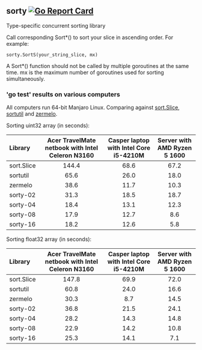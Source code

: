 ## sorty [![Go Report Card](https://goreportcard.com/badge/github.com/jfcg/sorty)](https://goreportcard.com/report/github.com/jfcg/sorty)
Type-specific concurrent sorting library

Call corresponding Sort\*() to sort your slice in ascending order. For example:
```
sorty.SortS(your_string_slice, mx)
```
A Sort\*() function should not be called by multiple goroutines at the same time. mx is the maximum number of goroutines used for sorting simultaneously.

### 'go test' results on various computers
All computers run 64-bit Manjaro Linux. Comparing against [sort.Slice](https://golang.org/pkg/sort), [sortutil](https://github.com/twotwotwo/sorts) and [zermelo](https://github.com/shawnsmithdev/zermelo).

Sorting uint32 array (in seconds):

Library|Acer TravelMate netbook with Intel Celeron N3160|Casper laptop with Intel Core i5-4210M|Server with AMD Ryzen 5 1600
:---|:---:|:---:|:---:
sort.Slice|144.4|68.6|67.2
sortutil  | 65.6|26.0|18.0
zermelo   | 38.6|11.7|10.3
sorty-02  | 31.3|18.5|18.7
sorty-04  | 18.4|13.1|12.3
sorty-08  | 17.9|12.7| 8.6
sorty-16  | 18.2|12.6| 5.8

Sorting float32 array (in seconds):

Library|Acer TravelMate netbook with Intel Celeron N3160|Casper laptop with Intel Core i5-4210M|Server with AMD Ryzen 5 1600
:---|:---:|:---:|:---:
sort.Slice|147.8|69.9|72.0
sortutil  | 60.8|24.0|16.6
zermelo   | 30.3| 8.7|14.5
sorty-02  | 36.8|21.5|24.1
sorty-04  | 28.2|14.3|14.8
sorty-08  | 22.9|14.2|10.8
sorty-16  | 25.3|14.1| 7.1
